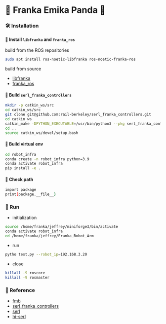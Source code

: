 # 🦾 Franka Emika Panda 🐼

### 🛠️ Installation

#### 🔧 Install `libfranka` and `franka_ros`
build from the ROS repositories
```bash
sudo apt install ros-noetic-libfranka ros-noetic-franka-ros
```
build from source
* [libfranka](https://github.com/frankaemika/libfranka/blob/main/README.md)
* [franka_ros](https://frankaemika.github.io/docs/installation_linux.html#building-the-ros-packages)
#### 🔧 Build `serl_franka_controllers`
```bash
mkdir -p catkin_ws/src
cd catkin_ws/src
git clone git@github.com:rail-berkeley/serl_franka_controllers.git
cd catkin_ws
catkin_make -DPYTHON_EXECUTABLE=/usr/bin/python3 --pkg serl_franka_controllers
cd ..
source catkin_ws/devel/setup.bash
```
#### 🔧 Build virtual env
```bash
cd robot_infra
conda create -n robot_infra python=3.9
conda activate robot_infra
pip install -e .
```
#### 🔧 Check path
```bash
import package
print(package.__file__)
```

### 🚗 Run
* initialization
```bash
source /home/franka/jeffrey/miniforge3/bin/activate
conda activate robot_infra
cd /home/franka/jeffrey/Franka_Robot_Arm
```
* run
```bash
pytho test.py --robot_ip=192.168.3.20
```
* close
```bash
killall -9 roscore
killall -9 rosmaster
```


### 📖 Reference
* [fmb](https://github.com/rail-berkeley/fmb/tree/main)
* [serl_franka_controllers](https://github.com/rail-berkeley/serl_franka_controllers)
* [serl](https://github.com/rail-berkeley/serl)
* [hi-serl](https://github.com/rail-berkeley/hil-serl)



